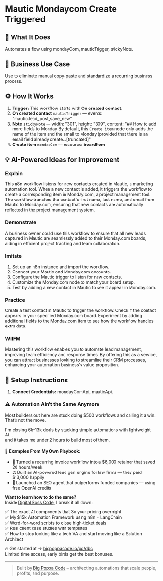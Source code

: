 # Mautic Mondaycom Create Triggered
  ## 🚀 What It Does
  Automates a flow using mondayCom, mauticTrigger, stickyNote.
  
  ## 💼 Business Use Case
  Use to eliminate manual copy-paste and standardize a recurring business process.
  
  ## ⚙️ How It Works
  1. **Trigger:** This workflow starts with **On created contact**.
  2. **On created contact** `mauticTrigger` — events: "mautic.lead_post_save_new"
3. **Note** `stickyNote` — width: "301", height: "309", content: "## How to add more fields to Monday
By default, this `Create item` node only adds the name of the item and the email to Monday (provided that there is an email field already create…[truncated]"
4. **Create item** `mondayCom` — resource: **boardItem**
  
  ## 💡 AI-Powered Ideas for Improvement
  ### Explain
This n8n workflow listens for new contacts created in Mautic, a marketing automation tool. When a new contact is added, it triggers the workflow to create a corresponding item in Monday.com, a project management tool. The workflow transfers the contact's first name, last name, and email from Mautic to Monday.com, ensuring that new contacts are automatically reflected in the project management system.

### Demonstrate
A business owner could use this workflow to ensure that all new leads captured in Mautic are seamlessly added to their Monday.com boards, aiding in efficient project tracking and team collaboration.

### Imitate
1. Set up an n8n instance and import the workflow.
2. Connect your Mautic and Monday.com accounts.
3. Configure the Mautic trigger to listen for new contacts.
4. Customize the Monday.com node to match your board setup.
5. Test by adding a new contact in Mautic to see it appear in Monday.com.

### Practice
Create a test contact in Mautic to trigger the workflow. Check if the contact appears in your specified Monday.com board. Experiment by adding additional fields to the Monday.com item to see how the workflow handles extra data.

### WIIFM
Mastering this workflow enables you to automate lead management, improving team efficiency and response times. By offering this as a service, you can attract businesses looking to streamline their CRM processes, enhancing your automation business's value proposition.
  
  ## 🔧 Setup Instructions
  1. **Connect Credentials:** mondayComApi, mauticApi.
  
### ⚠️ Automation Ain’t the Same Anymore

Most builders out here are stuck doing $500 workflows and calling it a win.  
That’s not the move.  

I'm closing $6k–$13k deals by stacking simple automations with lightweight AI...  
and it takes me under 2 hours to build most of them.

#### 🧠 Examples From My Own Playbook:
- 🔁 Turned a recurring invoice workflow into a $6,000 retainer that saved 20 hours/week  
- ⚖️ Built an AI-powered lead gen engine for law firms — they paid $13,000 happily  
- 🚀 Launched an SEO agent that outperforms funded companies — using free OpenAI credits  

**Want to learn how to do the same?**  
Inside [Digital Boss Code](https://bigpoppacode.io/go/dbc), I break it all down:

✅ The exact AI components that 3x your pricing overnight  
✅ My $15k Automation Framework using n8n + LangChain  
✅ Word-for-word scripts to close high-ticket deals  
✅ Real client case studies with templates  
✅ How to stop looking like a tech VA and start moving like a Solution Architect  

🔥 Get started at → [bigpoppacode.io/go/dbc](https://bigpoppacode.io/go/dbc)  
Limited time access, early birds get the best bonuses.

---
> Built by [Big Poppa Code](https://bigpoppacode.io) – architecting automations that scale people, profits, and purpose.
  